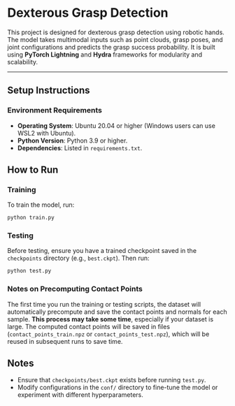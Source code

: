 # Dexterous Grasp Detection

This project is designed for dexterous grasp detection using robotic hands. The model takes multimodal inputs such as point clouds, grasp poses, and joint configurations and predicts the grasp success probability. It is built using **PyTorch Lightning** and **Hydra** frameworks for modularity and scalability.

---

## Setup Instructions

### Environment Requirements
- **Operating System**: Ubuntu 20.04 or higher (Windows users can use WSL2 with Ubuntu).
- **Python Version**: Python 3.9 or higher.
- **Dependencies**: Listed in `requirements.txt`.


## How to Run

### Training
To train the model, run:
```bash
python train.py
```

### Testing
Before testing, ensure you have a trained checkpoint saved in the `checkpoints` directory (e.g., `best.ckpt`). Then run:
```bash
python test.py
```
### Notes on Precomputing Contact Points
The first time you run the training or testing scripts, the dataset will automatically precompute and save the contact points and normals for each sample. **This process may take some time**, especially if your dataset is large. The computed contact points will be saved in files (`contact_points_train.npz` or `contact_points_test.npz`), which will be reused in subsequent runs to save time.

## Notes
- Ensure that `checkpoints/best.ckpt` exists before running `test.py`.
- Modify configurations in the `conf/` directory to fine-tune the model or experiment with different hyperparameters.

